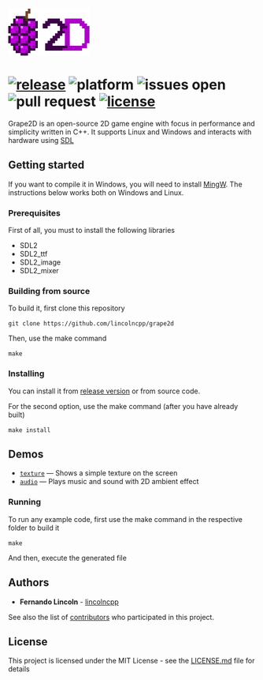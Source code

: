 ![Logo](images/logo.png)

[![release](https://img.shields.io/github/release-pre/lincolncpp/grape2d.svg)](https://github.com/lincolncpp/grape2d/releases)
![platform](https://img.shields.io/badge/platform-linux%20|%20windows-blue.svg?style=flat)
![issues open](https://img.shields.io/github/issues/lincolncpp/grape2d.svg)
![pull request](https://img.shields.io/github/issues-pr/lincolncpp/grape2d.svg)
[![license](https://img.shields.io/github/license/lincolncpp/grape2d.svg)](https://github.com/lincolncpp/grape2d/blob/master/LICENSE)
===

Grape2D is an open-source 2D game engine with focus in performance and simplicity written in C++. It supports Linux and Windows and interacts with hardware using [SDL](https://www.libsdl.org/)

## Getting started
If you want to compile it in Windows, you will need to install [MingW](http://www.mingw.org/).
The instructions below works both on Windows and Linux.

### Prerequisites
First of all, you must to install the following libraries
- SDL2
- SDL2_ttf
- SDL2_image
- SDL2_mixer

### Building from source
To build it, first clone this repository
```
git clone https://github.com/lincolncpp/grape2d
```
Then, use the make command
```
make
```

### Installing
You can install it from [release version](https://github.com/lincolncpp/grape2d/releases) or from source code.

For the second option, use the make command (after you have already built)
```
make install
```

## Demos
- [`texture`](https://github.com/lincolncpp/grape2d/tree/master/test/texture) — Shows a simple texture on the screen
- [`audio`](https://github.com/lincolncpp/grape2d/tree/master/test/audio) — Plays music and sound with 2D ambient effect

### Running

To run any example code, first use the make command in the respective folder to build it
```
make
```
And then, execute the generated file

## Authors
- **Fernando Lincoln** - [lincolncpp](https://github.com/lincolncpp)

See also the list of [contributors](https://github.com/lincolncpp/grape2d/graphs/contributors) who participated in this project.

## License
This project is licensed under the MIT License - see the [LICENSE.md](https://github.com/lincolncpp/grape2d/blob/master/LICENSE) file for details
